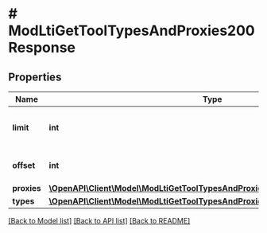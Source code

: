 # # ModLtiGetToolTypesAndProxies200Response

## Properties

Name | Type | Description | Notes
------------ | ------------- | ------------- | -------------
**limit** | **int** | Limit of how many tool types to show | [optional] [default to null]
**offset** | **int** | Offset of tool types | [optional] [default to null]
**proxies** | [**\OpenAPI\Client\Model\ModLtiGetToolTypesAndProxies200ResponseProxiesInner[]**](ModLtiGetToolTypesAndProxies200ResponseProxiesInner.md) |  |
**types** | [**\OpenAPI\Client\Model\ModLtiGetToolTypesAndProxies200ResponseTypesInner[]**](ModLtiGetToolTypesAndProxies200ResponseTypesInner.md) |  |

[[Back to Model list]](../../README.md#models) [[Back to API list]](../../README.md#endpoints) [[Back to README]](../../README.md)
